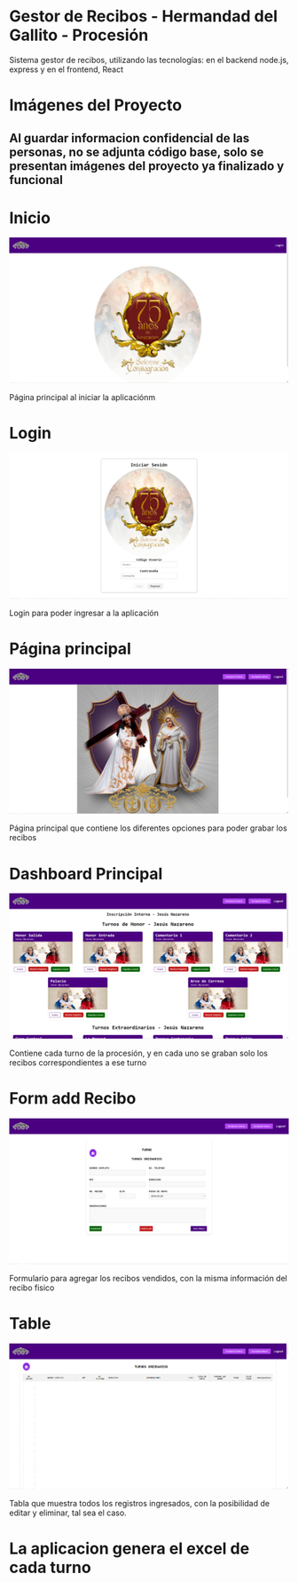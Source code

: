 # Gestor de Recibos - Hermandad del Gallito - Procesión

Sistema gestor de recibos, utilizando las tecnologías: en el backend node.js, express y en el frontend, React

# Imágenes del Proyecto
## Al guardar informacion confidencial de las personas, no se adjunta código base, solo se presentan imágenes del proyecto ya finalizado y funcional


# Inicio
![](https://github.com/dev-code-jr/Gestor-Recibos-Frontend/blob/main/imgRecibos/inicio.png?raw=true)

Página principal al iniciar la aplicaciónm

# Login
![](https://github.com/dev-code-jr/Gestor-Recibos-Frontend/blob/main/imgRecibos/login.png?raw=true)

Login para poder ingresar a la aplicación

# Página principal
![](https://github.com/dev-code-jr/Gestor-Recibos-Frontend/blob/main/imgRecibos/principal.png?raw=true)

Página principal que contiene los diferentes opciones para poder grabar los recibos

# Dashboard Principal 
![](https://github.com/dev-code-jr/Gestor-Recibos-Frontend/blob/main/imgRecibos/insJNIntDashboard.png?raw=true)

Contiene cada turno de la procesión, y en cada uno se graban solo los recibos correspondientes a ese turno

# Form add Recibo
![](https://github.com/dev-code-jr/Gestor-Recibos-Frontend/blob/main/imgRecibos/formAdd.png?raw=true)

Formulario para agregar los recibos vendidos, con la misma información del recibo fisico

# Table
![](https://github.com/dev-code-jr/Gestor-Recibos-Frontend/blob/main/imgRecibos/table.png?raw=true)

Tabla que muestra todos los registros ingresados, con la posibilidad de editar y eliminar, tal sea el caso.

# La aplicacion genera el excel de cada turno
